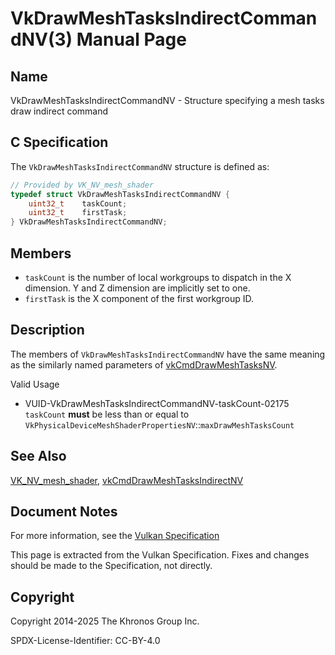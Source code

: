 # VkDrawMeshTasksIndirectCommandNV(3) Manual Page

## Name

VkDrawMeshTasksIndirectCommandNV - Structure specifying a mesh tasks draw indirect command



## [](#_c_specification)C Specification

The `VkDrawMeshTasksIndirectCommandNV` structure is defined as:

```c++
// Provided by VK_NV_mesh_shader
typedef struct VkDrawMeshTasksIndirectCommandNV {
    uint32_t    taskCount;
    uint32_t    firstTask;
} VkDrawMeshTasksIndirectCommandNV;
```

## [](#_members)Members

- `taskCount` is the number of local workgroups to dispatch in the X dimension. Y and Z dimension are implicitly set to one.
- `firstTask` is the X component of the first workgroup ID.

## [](#_description)Description

The members of `VkDrawMeshTasksIndirectCommandNV` have the same meaning as the similarly named parameters of [vkCmdDrawMeshTasksNV](https://registry.khronos.org/vulkan/specs/latest/man/html/vkCmdDrawMeshTasksNV.html).

Valid Usage

- [](#VUID-VkDrawMeshTasksIndirectCommandNV-taskCount-02175)VUID-VkDrawMeshTasksIndirectCommandNV-taskCount-02175  
  `taskCount` **must** be less than or equal to `VkPhysicalDeviceMeshShaderPropertiesNV`::`maxDrawMeshTasksCount`

## [](#_see_also)See Also

[VK\_NV\_mesh\_shader](https://registry.khronos.org/vulkan/specs/latest/man/html/VK_NV_mesh_shader.html), [vkCmdDrawMeshTasksIndirectNV](https://registry.khronos.org/vulkan/specs/latest/man/html/vkCmdDrawMeshTasksIndirectNV.html)

## [](#_document_notes)Document Notes

For more information, see the [Vulkan Specification](https://registry.khronos.org/vulkan/specs/latest/html/vkspec.html#VkDrawMeshTasksIndirectCommandNV)

This page is extracted from the Vulkan Specification. Fixes and changes should be made to the Specification, not directly.

## [](#_copyright)Copyright

Copyright 2014-2025 The Khronos Group Inc.

SPDX-License-Identifier: CC-BY-4.0